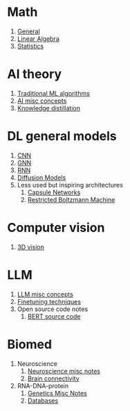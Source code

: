 # Math
1. [General](https://zhuanlan.zhihu.com/p/1913327850058154764)
2. [Linear Algebra](https://zhuanlan.zhihu.com/p/1913328312719242727)
3. [Statistics](https://zhuanlan.zhihu.com/p/1913328613161428501)


# AI theory
1. [Traditional ML algorithms](https://zhuanlan.zhihu.com/p/1916440259421533499)
1. [AI misc concepts](https://zhuanlan.zhihu.com/p/1913322427523527491)
1. [Knowledge distillation](https://zhuanlan.zhihu.com/p/1925976818923598593)


# DL general models
1. [CNN](https://zhuanlan.zhihu.com/p/1913325083327459352)
1. [GNN](https://zhuanlan.zhihu.com/p/1913260843107321204)
1. [RNN](https://zhuanlan.zhihu.com/p/1926728535822799318)
1. [Diffusion Models](https://zhuanlan.zhihu.com/p/1913226131466872447)
1. Less used but inspiring architectures
   1. [Capsule Networks](https://zhuanlan.zhihu.com/p/1925582765358819315)
   1. [Restricted Boltzmann Machine](https://zhuanlan.zhihu.com/p/1926951884440204915)

# Computer vision
1. [3D vision](https://zhuanlan.zhihu.com/p/1915710518171240060)

# LLM
1. [LLM misc concepts](https://zhuanlan.zhihu.com/p/1918246498128344349)
1. [Finetuning techniques](https://zhuanlan.zhihu.com/p/1915759089444689599)
1. Open source code notes
   1. [BERT source code](https://zhuanlan.zhihu.com/p/1919002472665576389)

# Biomed
1. Neuroscience
   1. [Neuroscience misc notes](https://zhuanlan.zhihu.com/p/1916192539595245445)  
   2. [Brain connectivity](https://zhuanlan.zhihu.com/p/1919038169329952390) 
2. RNA-DNA-protein
   1. [Genetics Misc Notes](https://zhuanlan.zhihu.com/p/1913326537517831630)
   2. [Databases](https://zhuanlan.zhihu.com/p/1913327272536027462)